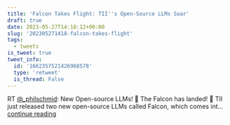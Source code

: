 ```yaml
---
title: 'Falcon Takes Flight: TII''s Open-Source LLMs Soar'
draft: true
date: 2023-05-27T14:18:12+00:00
slug: '202305271418-falcon-takes-flight'
tags:
  - tweets
is_tweet: true
tweet_info:
  id: '1662357521426968578'
  type: 'retweet'
  is_thread: False
---
```




RT [@_philschmid](https://x.com/_philschmid): New Open-source LLMs! 🤯 The Falcon has landed! 🦅 TII just released two new open-source LLMs called Falcon, which comes int… [continue reading](https://x.com/sytelus/status/1662357521426968578)

